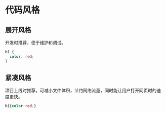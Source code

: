 # 代码风格

## 展开风格

开发时推荐，便于维护和调试。

```css
h1 {
  color: red;
}
```

## 紧凑风格

项目上线时推荐，可减小文件体积，节约网络流量，同时能让用户打开网页时的速度更快。

```css
h1{color:red;}
```

